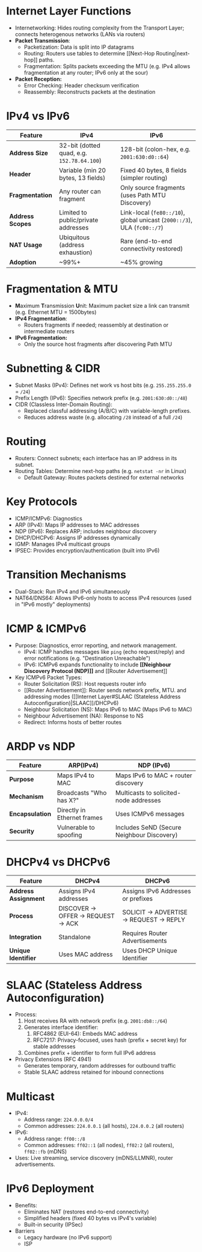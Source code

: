 # Internet Layer Functions
- Internetworking: Hides routing complexity from the Transport Layer; connects heterogenous networks (LANs via routers)
- **Packet Transmission**:
	- Packetization: Data is split into IP datagrams
	- Routing: Routers use tables to determine [[Next-Hop Routing|next-hop]] paths.
	- Fragmentation: Splits packets exceeding the MTU (e.g. IPv4 allows fragmentation at any router; IPv6 only at the sour)
- **Packet Reception:**
	- Error Checking: Header checksum verification
	- Reassembly: Reconstructs packets at the destination

# IPv4 vs IPv6

| Feature            | IPv4                                       | IPv6                                                                    |
| ------------------ | ------------------------------------------ | ----------------------------------------------------------------------- |
| **Address Size**   | 32-bit (dotted quad, e.g. `152.78.64.100`) | 128-bit (colon-hex, e.g. `2001:630:d0::64`)                             |
| **Header**         | Variable (min 20 bytes, 13 fields)         | Fixed 40 bytes, 8 fields (simpler routing)                              |
| **Fragmentation**  | Any router can fragment                    | Only source fragments (uses Path MTU Discovery)                         |
| **Address Scopes** | Limited to public/private addresses        | Link-local (`fe80::/10`), global unicast (`2000::/3`), ULA (`fc00::/7`) |
| **NAT Usage**      | Ubiquitous (address exhaustion)            | Rare (end-to-end connectivity restored)                                 |
| **Adoption**       | ~99%+                                      | ~45% growing                                                            |
# Fragmentation & MTU
- **M**aximum **T**ransmission **U**nit: Maximum packet size a link can transmit (e.g. Ethernet MTU = 1500bytes)
- **IPv4 Fragmentation**:
	- Routers fragments if needed; reassembly at destination or intermediate routers
- **IPv6 Fragmentation:**
	- Only the source host fragments after discovering Path MTU

# Subnetting & CIDR
- Subnet Masks (IPv4): Defines net work vs host bits (e.g. `255.255.255.0` = `/24`)
- Prefix Length (IPv6): Specifies network prefix (e.g. `2001:630:d0::/48`)
- CIDR (Classless Inter-Domain Routing):
	- Replaced classful addressing (A/B/C) with variable-length prefixes.
	- Reduces address waste (e.g. allocating `/28` instead of a full `/24`)

# Routing
- Routers: Connect subnets; each interface has an IP address in its subnet.
- Routing Tables: Determine next-hop paths (e.g. `netstat -nr` in Linux)
	- Default Gateway: Routes packets destined for external networks

# Key Protocols
- ICMP/ICMPv6: Diagnostics
- ARP (IPv4): Maps IP addresses to MAC addresses
- NDP (IPv6): Replaces ARP; includes neighbour discovery
- DHCP/DHCPv6: Assigns IP addresses dynamically
- IGMP: Manages IPv4 multicast groups
- IPSEC: Provides encryption/authentication (built into IPv6)

# Transition Mechanisms
- Dual-Stack: Run IPv4 and IPv6 simultaneously
- NAT64/DNS64: Allows IPv6-only hosts to access IPv4 resources (used in "IPv6 mostly" deployments)  

# ICMP & ICMPv6
- Purpose: Diagnostics, error reporting, and network management.
	- IPv4: ICMP handles messages like `ping` (echo request/reply) and error notifications (e.g. "Destination Unreachable")
	- IPv6: ICMPv6 expands functionality to include **[[Neighbour Discovery Protocol (NDP)]]** and [[Router Advertisement]]
- Key ICMPv6 Packet Types:
	- Router Solicitation (RS): Host requests router info
	- [[Router Advertisement]]: Router sends network prefix, MTU. and addressing modes ([[Internet Layer#SLAAC (Stateless Address Autoconfiguration)|SLAAC]]/DHCPv6)
	- Neighbour Solicitation (NS): Maps IPv6 to MAC (Maps IPv6 to MAC)
	- Neighbour Advertisement (NA): Response to NS
	- Redirect: Informs hosts of better routes

# ARDP vs NDP

| Feature           | ARP(IPv4)                   | NDP (IPv6)                                 |
| ----------------- | --------------------------- | ------------------------------------------ |
| **Purpose**       | Maps IPv4 to MAC            | Maps IPv6 to MAC + router discovery        |
| **Mechanism**     | Broadcasts "Who has X?"     | Multicasts to solicited-node addresses     |
| **Encapsulation** | Directly in Ethernet frames | Uses ICMPv6 messages                       |
| **Security**      | Vulnerable to spoofing      | Includes SeND (Secure Neighbour Discovery) |
# DHCPv4 vs DHCPv6

| Feature                | DHCPv4                                       | DHCPv6                                            |
| ---------------------- | -------------------------------------------- | ------------------------------------------------- |
| **Address Assignment** | Assigns IPv4 addresses                       | Assigns IPv6 Addresses or prefixes                |
| **Process**            | DISCOVER $\to$ OFFER $\to$ REQUEST $\to$ ACK | SOLICIT $\to$ ADVERTISE $\to$ REQUEST $\to$ REPLY |
| **Integration**        | Standalone                                   | Requires Router Advertisements                    |
| **Unique Identifier**  | Uses MAC address                             | Uses DHCP Unique Identifier                       |

# SLAAC (Stateless Address Autoconfiguration)
- Process:
	1. Host receives RA with network prefix (e.g. `2001:db8::/64`)
	2. Generates interface identifier:
		1. RFC4862 (EUI-64): Embeds MAC address
		2. RFC7217: Privacy-focused, uses hash (prefix + secret key) for stable addresses
	3. Combines prefix + identifier to form full IPv6 address
- Privacy Extensions (RFC 4941)
	- Generates temporary, random addresses for outbound traffic
	- Stable SLAAC address retained for inbound connections

# Multicast
- IPv4:
	- Address range: `224.0.0.0/4` 
	- Common addresses: `224.0.0.1` (all hosts), `224.0.0.2` (all routers)
- IPv6:
	- Address range: `ff00::/8`
	- Common addresses: `ff02::1` (all nodes), `ff02:2` (all routers), `ff02::fb` (mDNS)
- Uses: Live streaming, service discovery (mDNS/LLMNR), router advertisements.

# IPv6 Deployment
- Benefits:
	- Eliminates NAT (restores end-to-end connectivity)
	- Simplified headers (fixed 40 bytes vs IPv4's variable)
	- Built-in security (IPSec)
- Barriers
	- Legacy hardware (no IPv6 support)
	- ISP